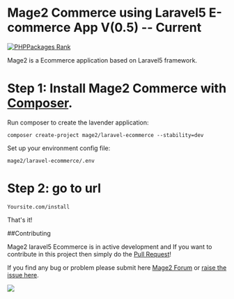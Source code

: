 # Mage2 Commerce using Laravel5 E-commerce App V(0.5) -- Current

[![PHPPackages Rank](http://phppackages.org/p/mage2/laravel-ecommerce/badge/rank.svg)](http://phppackages.org/p/mage2/laravel-ecommerce)

Mage2 is a Ecommerce application based on Laravel5 framework.

# Step 1: Install Mage2 Commerce with [Composer](https://getcomposer.org/download/).

Run composer to create the lavender application:

    composer create-project mage2/laravel-ecommerce --stability=dev
    
Set up your environment config file:

    mage2/laravel-ecommerce/.env    

# Step 2: go to url

    Yoursite.com/install
    
That's it!


##Contributing


Mage2 laravel5 Ecommerce is in active development and If you want to contribute in this project then simply do the [Pull Request](https://github.com/mage2/laravel-ecommerce/pulls)!

If you find any bug or problem please submit here [Mage2 Forum](http://mage2.website/forums/) or [raise the issue here](https://github.com/mage2/laravel-ecommerce/issues/new).




[![](https://ga-beacon.appspot.com/UA-79831356-1/laravel-ecommerce?pixel)](https://github.com/mage2/laravel-ecommerce)
